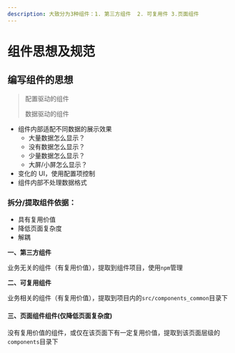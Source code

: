 ```yaml
---
description: 大致分为3种组件：1. 第三方组件  2. 可复用件 3.页面组件
---
```


# 组件思想及规范

## 编写组件的思想 <a id="&#x7F16;&#x5199;&#x7EC4;&#x4EF6;&#x7684;&#x601D;&#x60F3;"></a>

> 配置驱动的组件
>
> 数据驱动的组件

* 组件内部适配不同数据的展示效果
  * 大量数据怎么显示？
  * 没有数据怎么显示？
  * 少量数据怎么显示？
  * 大屏/小屏怎么显示？
* 变化的 UI，使用配置项控制
* 组件内部不处理数据格式

### 拆分/提取组件依据：

* 具有复用价值
* 降低页面复杂度
* 解耦

**一、第三方组件**

 业务无关的组件（有复用价值），提取到组件项目，使用`npm`管理

**二、可复用组件**

 业务相关的组件（有复用价值），提取到项目内的`src/components_common`目录下

#### **三、**页面组件**组件\(仅降低页面复杂度\)**

 没有复用价值的组件，或仅在该页面下有一定复用价值，提取到该页面层级的`components`目录下

